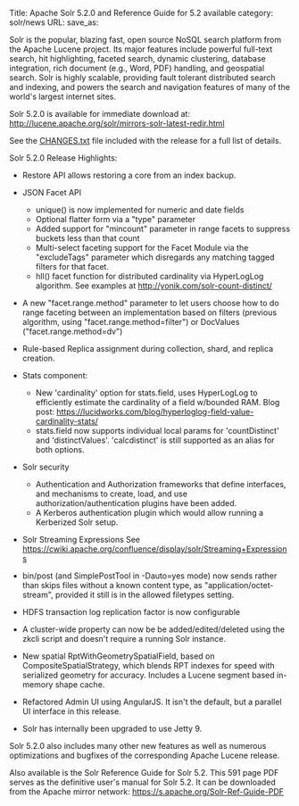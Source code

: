 Title: Apache Solr 5.2.0 and Reference Guide for 5.2 available
category: solr/news
URL: 
save_as: 

Solr is the popular, blazing fast, open source NoSQL search platform
from the Apache Lucene project. Its major features include powerful
full-text search, hit highlighting, faceted search, dynamic
clustering, database integration, rich document (e.g., Word, PDF)
handling, and geospatial search.  Solr is highly scalable, providing
fault tolerant distributed search and indexing, and powers the search
and navigation features of many of the world's largest internet sites.

Solr 5.2.0 is available for immediate download at:
<http://lucene.apache.org/solr/mirrors-solr-latest-redir.html>

See the [CHANGES.txt](/solr/5_2_0/changes/Changes.html) file included with the release for a full list of details.

Solr 5.2.0 Release Highlights:

* Restore API allows restoring a core from an index backup.

* JSON Facet API
    * unique() is now implemented for numeric and date fields
    * Optional flatter form via a "type" parameter
    * Added support for "mincount" parameter in range facets to suppress buckets less than that count
    * Multi-select faceting support for the Facet Module via the "excludeTags" parameter which disregards any matching tagged filters for that facet.
    * hll() facet function for distributed cardinality via HyperLogLog algorithm.
    See examples at http://yonik.com/solr-count-distinct/

* A new "facet.range.method" parameter to let users choose how to do range faceting between an implementation based on filters (previous algorithm, using "facet.range.method=filter") or DocValues ("facet.range.method=dv")

* Rule-based Replica assignment during collection, shard, and replica creation.

* Stats component:
    * New 'cardinality' option for stats.field, uses HyperLogLog to efficiently estimate the cardinality of a field w/bounded RAM. Blog post: https://lucidworks.com/blog/hyperloglog-field-value-cardinality-stats/
    * stats.field now supports individual local params for 'countDistinct' and 'distinctValues'. 'calcdistinct' is still supported as an alias for both options.

* Solr security
    * Authentication and Authorization frameworks that define interfaces, and mechanisms to create, load, and use authorization/authentication plugins have been added.
    * A Kerberos authentication plugin which would allow running a Kerberized Solr setup.

* Solr Streaming Expressions
   See https://cwiki.apache.org/confluence/display/solr/Streaming+Expressions

* bin/post (and SimplePostTool in -Dauto=yes mode) now sends rather than skips files without a known content type, as "application/octet-stream", provided it still is in the allowed filetypes setting.

* HDFS transaction log replication factor is now configurable

* A cluster-wide property can now be be added/edited/deleted using the zkcli script and doesn't require a running Solr instance.

* New spatial RptWithGeometrySpatialField, based on CompositeSpatialStrategy, which blends RPT indexes for speed with serialized geometry for accuracy.  Includes a Lucene segment based in-memory shape cache.

* Refactored Admin UI using AngularJS. It isn't the default, but a parallel UI interface in this release.

* Solr has internally been upgraded to use Jetty 9.

Solr 5.2.0 also includes many other new features as well as numerous
optimizations and bugfixes of the corresponding Apache Lucene release.

Also available is the Solr Reference Guide for Solr 5.2. This 591 page
PDF serves as the definitive user's manual for Solr 5.2. It can be downloaded
from the Apache mirror network: <https://s.apache.org/Solr-Ref-Guide-PDF>

